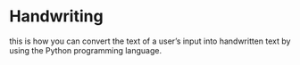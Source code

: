 # Handwriting
this is how you can convert the text of a user’s input into handwritten text by using the Python programming language.
